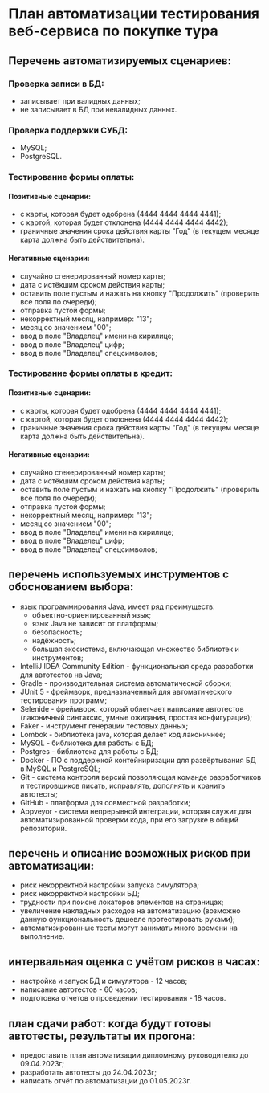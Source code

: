 # План автоматизации тестирования веб-сервиса по покупке тура

## Перечень автоматизируемых сценариев:

### Проверка записи в БД:
 - записывает при валидных данных;
 - не записывает в БД при невалидных данных.

### Проверка поддержки СУБД:
 - MySQL;
 - PostgreSQL.

### Тестирование формы оплаты:
#### Позитивные сценарии:
- с карты, которая будет одобрена (4444 4444 4444 4441);
- с картой, которая будет отклонена (4444 4444 4444 4442);
- граничные значения срока действия карты "Год" (в текущем месяце карта должна быть действительна).

#### Негативные сценарии:
- случайно сгенерированный номер карты;
- дата с истёкшим сроком действия карты;
- оставить поле пустым и нажать на кнопку "Продолжить" (проверить все поля по очереди);
- отправка пустой формы;
- некорректный месяц, например: "13";
- месяц со значением "00";
- ввод в поле "Владелец" имени на кирилице;
- ввод в поле "Владелец" цифр;
- ввод в поле "Владелец" спецсимволов;

### Тестирование формы оплаты в кредит:
#### Позитивные сценарии:
- с карты, которая будет одобрена (4444 4444 4444 4441);
- с картой, которая будет отклонена (4444 4444 4444 4442);
- граничные значения срока действия карты "Год" (в текущем месяце карта должна быть действительна).

#### Негативные сценарии:
- случайно сгенерированный номер карты;
- дата с истёкшим сроком действия карты;
- оставить поле пустым и нажать на кнопку "Продолжить" (проверить все поля по очереди);
- отправка пустой формы;
- некорректный месяц, например: "13";
- месяц со значением "00";
- ввод в поле "Владелец" имени на кирилице;
- ввод в поле "Владелец" цифр;
- ввод в поле "Владелец" спецсимволов;


## перечень используемых инструментов с обоснованием выбора:
- язык программирования Java, имеет ряд преимуществ: 
  - объектно-ориентированный язык;
  - язык Java не зависит от платформы;
  - безопасность;
  - надёжность;
  - большая экосистема, включающая множество библиотек и инструментов;
- IntelliJ IDEA Community Edition - функциональная среда разработки для автотестов на Java;
- Gradle - производительная система автоматической сборки;
- JUnit 5 - фреймворк, предназначенный для автоматического тестирования программ;
- Selenide - фреймворк, который облегчает написание автотестов (лаконичный синтаксис, умные ожидания, простая конфигурация);
- Faker - инструмент генерации тестовых данных;
- Lombok - библиотека java, которая делает код лаконичнее;
- MySQL - библиотека для работы с БД;
- Postgres - библиотека для работы с БД;
- Docker - ПО с поддержкой контейниризации для развёртывания БД в MySQL и PostgreSQL;
- Git - система контроля версий позволяющая команде разработчиков и тестировщиков писать, исправлять, дополнять и хранить автотесты;
- GitHub - платформа для совместной разработки;
- Appveyor - система непрерывной интеграции, которая служит для автоматизированной проверки кода, при его загрузке в общий репозиторий.

## перечень и описание возможных рисков при автоматизации:
- риск некорректной настройки запуска симулятора;
- риск некорректной настройки БД;
- трудности при поиске локаторов элементов на страницах;
- увеличение накладных расходов на автоматизацию (возможно данную функциональность дешевле протестировать руками);
- автоматизированные тесты могут занимать много времени на выполнение.

## интервальная оценка с учётом рисков в часах:
- настройка и запуск БД и симулятора - 12 часов;
- написание автотестов - 60 часов;
- подготовка отчетов о проведении тестирования - 18 часов.

## план сдачи работ: когда будут готовы автотесты, результаты их прогона:
- предоставить план автоматизации дипломному руководителю до 09.04.2023г;
- разработать автотесты до 24.04.2023г;
- написать отчёт по автоматизации до 01.05.2023г.